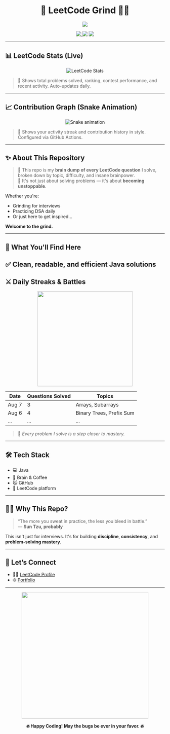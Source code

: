 <h1 align="center">🚀 LeetCode Grind 🧠💥</h1>

<p align="center">
  <img src="https://readme-typing-svg.demolab.com/?lines=Level+Up+Every+Day!;Code,+Debug,+Repeat.;Solving+LeetCode+like+a+Boss!&center=true&width=500&height=45">
</p>

<p align="center">
  <a href="https://leetcode.com/u/SHIKHAR_SHAURYA/" target="_blank">
    <img src="https://img.shields.io/badge/LeetCode-Profile-orange?style=for-the-badge&logo=leetcode">
  </a>
  <img src="https://img.shields.io/badge/Language-Java-informational?style=for-the-badge&logo=java">
  <img src="https://img.shields.io/badge/Commitment-100%25🔥-brightgreen?style=for-the-badge">
</p>

---

## 📊 LeetCode Stats (Live)

<p align="center">
  <img src="https://leetcard.jacoblin.cool/https:/SHIKHAR_SHAURYA/?theme=dark&font=Consolas&ext=activity" alt="LeetCode Stats">
</p>

> 🧠 Shows total problems solved, ranking, contest performance, and recent activity. Auto-updates daily.

---

## 📈 Contribution Graph (Snake Animation)

<p align="center">
  <img src="https://raw.githubusercontent.com/YOUR_GITHUB_USERNAME/YOUR_GITHUB_USERNAME/output/github-snake.svg" alt="Snake animation" />
</p>

> 🐍 Shows your activity streak and contribution history in style. Configured via GitHub Actions.

---

## ✨ About This Repository

> 🧠 This repo is my **brain dump of every LeetCode question** I solve, broken down by topic, difficulty, and insane brainpower.  
> 💪 It's not just about solving problems — it's about **becoming unstoppable**.

Whether you're:
- Grinding for interviews
- Practicing DSA daily
- Or just here to get inspired…

**Welcome to the grind.**

---

## 🧩 What You'll Find Here

✅ Clean, readable, and efficient **Java solutions**  
---

## ⚔️ Daily Streaks & Battles

<p align="center">
  <img src="https://media.giphy.com/media/v1.Y2lkPTc5MGI3NjExaXIxZTVyZnAyZnlvbzFlYjB2bWI2NmpibnI4eDkwODNkZnUyM3JndyZlcD12MV9naWZzX3NlYXJjaCZjdD1n/26gsgIkXW0U9O9Udy/giphy.gif" width="300" />
</p>

| Date  | Questions Solved | Topics                  |
|-------|------------------|-------------------------|
| Aug 7 | 3                | Arrays, Subarrays       |
| Aug 6 | 4                | Binary Trees, Prefix Sum |
| ...   | ...              | ...                     |

> 🧨 *Every problem I solve is a step closer to mastery.*

---

## 🛠️ Tech Stack

- 💻 Java
- 🧠 Brain & Coffee
- 🐱 GitHub
- 🧠 LeetCode platform

---

## 🧙‍♂️ Why This Repo?

> “The more you sweat in practice, the less you bleed in battle.”  
> — **Sun Tzu, probably**

This isn't just for interviews. It's for building **discipline**, **consistency**, and **problem-solving mastery**.

---

## 🚀 Let’s Connect

- 👨‍💻 [LeetCode Profile](https://leetcode.com/u/SHIKHAR_SHAURYA/)
- 🌐 [Portfolio](https://github.com/ShauryaRajput2005)

---

<p align="center">
  <img src="https://media.giphy.com/media/xUPGcguWZHRC2HyBRS/giphy.gif" width="400"/>
</p>

<p align="center">
  <strong>🔥 Happy Coding! May the bugs be ever in your favor. 🔥</strong>
</p>
